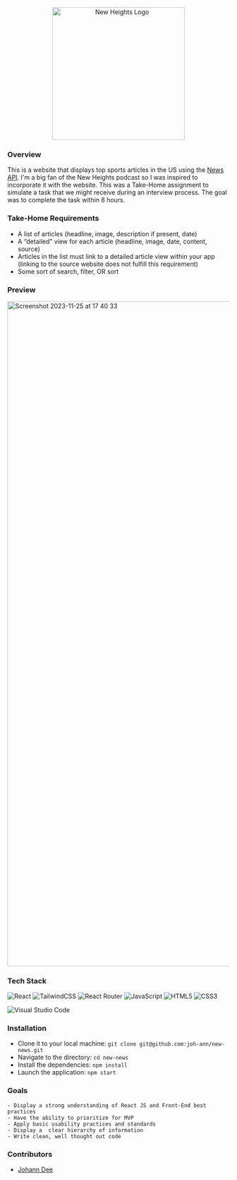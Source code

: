 <div align="center">

<img width="300" alt="New Heights Logo" src="https://github.com/joh-ann/new-news/assets/126308696/076d561d-91d2-4a25-b92d-9d529e335eb5">

</div>

### Overview
This is a website that displays top sports articles in the US using the [News API](https://newsapi.org/). I'm a big fan of the New Heights podcast so I was inspired to incorporate it with the website. This was a Take-Home assignment to simulate a task that we might receive during an interview process. The goal was to complete the task within 8 hours.

### Take-Home Requirements
- A list of articles (headline, image, description if present, date)
- A “detailed” view for each article (headline, image, date, content, source)
- Articles in the list must link to a detailed article view within your app (linking to the source website does not fulfill this requirement)
- Some sort of search, filter, OR sort

### Preview
<img width="1504" alt="Screenshot 2023-11-25 at 17 40 33" src="https://github.com/joh-ann/new-news/assets/126308696/0508c021-7763-4c96-b246-dba4cf22c1b8">

### Tech Stack

![React](https://img.shields.io/badge/react-%2320232a.svg?style=for-the-badge&logo=react&logoColor=%2361DAFB)
![TailwindCSS](https://img.shields.io/badge/tailwindcss-%2338B2AC.svg?style=for-the-badge&logo=tailwind-css&logoColor=white)
![React Router](https://img.shields.io/badge/React_Router-CA4245?style=for-the-badge&logo=react-router&logoColor=white)
![JavaScript](https://img.shields.io/badge/javascript-%23323330.svg?style=for-the-badge&logo=javascript&logoColor=%23F7DF1E)
![HTML5](https://img.shields.io/badge/html5-%23E34F26.svg?style=for-the-badge&logo=html5&logoColor=white) 
![CSS3](https://img.shields.io/badge/css3-%231572B6.svg?style=for-the-badge&logo=css3&logoColor=white)
</br>

![Visual Studio Code](https://img.shields.io/badge/Visual%20Studio%20Code-0078d7.svg?style=for-the-badge&logo=visual-studio-code&logoColor=white)

### Installation
- Clone it to your local machine: `git clone git@github.com:joh-ann/new-news.git`
- Navigate to the directory: `cd new-news`
- Install the dependencies: `npm install`
- Launch the application: `npm start`

### Goals
```
- Display a strong understanding of React JS and Front-End best practices
- Have the ability to prioritize for MVP
- Apply basic usability practices and standards
- Display a  clear hierarchy of information
- Write clean, well thought out code
```

### Contributors
- [Johann Dee](https://linkedin.com//in/johanndee)
